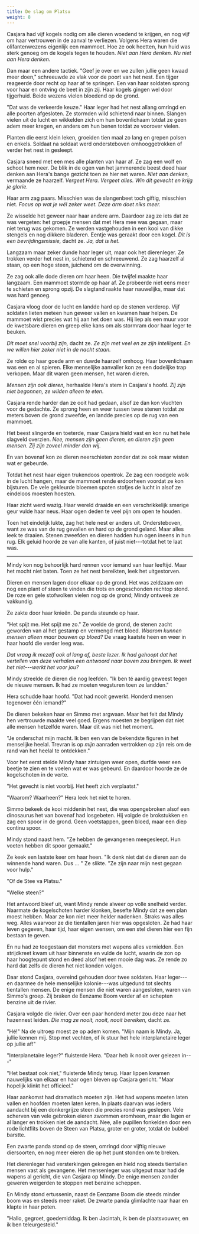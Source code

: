 ```yaml
---
title: De slag om Platsu
weight: 8
---
```


Casjara had vijf kogels nodig om alle dieren woedend te krijgen, en nog vijf om haar vertrouwen in de aanval te verliezen. Volgens Hera waren die olifantenwezens eigenlijk een mammoet. Hoe ze ook heetten, hun huid was sterk genoeg om de kogels tegen te houden. _Niet aan Hera denken. Nu niet aan Hera denken._

Dan maar een andere tactiek. "Geef je over en we zullen jullie geen kwaad meer doen," schreeuwde ze vlak voor de poort van het nest. Een tijger reageerde door recht op haar af te springen. Een van haar soldaten sprong voor haar en ontving de beet in zijn zij. Haar kogels gingen wel door tijgerhuid. Beide wezens vielen bloedend op de grond.

"Dat was de verkeerde keuze." Haar leger had het nest allang omringd en alle poorten afgesloten. Ze stormden wild schietend naar binnen. Slangen vielen uit de lucht en wikkelden zich om hun bovenlichaam totdat ze geen adem meer kregen, en anders om hun benen totdat ze voorover vielen.

Planten die eerst klein leken, groeiden tien maal zo lang en grepen polsen en enkels. Soldaat na soldaat werd ondersteboven omhooggetrokken of verder het nest in gesleept. 

Casjara sneed met een mes alle planten van haar af. Ze zag een wolf en schoot hem neer. De blik in de ogen van het jammerende beest deed haar denken aan Hera's bange gezicht toen ze hier net waren. _Niet aan denken,_ vermaande ze haarzelf. _Vergeet Hera. Vergeet alles. Win dit gevecht en krijg je glorie._

Haar arm zag paars. Misschien was de slangenbeet toch giftig, misschien niet. _Focus op wat je wél zeker weet. Deze arm doet niks meer._

Ze wisselde het geweer naar haar andere arm. Daardoor zag ze iets dat ze was vergeten: het groepje mensen dat met Hera mee was gegaan, maar niet terug was gekomen. Ze werden vastgehouden in een kooi van dikke stengels en nog dikkere bladeren. Eentje was geraakt door een kogel. _Dit is een bevrijdingsmissie,_ dacht ze. _Ja, dat is het._

Langzaam maar zeker dunde haar leger uit, maar ook het dierenleger. Ze trokken verder het nest in, schietend en schreeuwend. Ze zag haarzelf al staan, op een hoge steen, juichend om de overwinning.

Ze zag ook alle dode dieren om haar heen. Die twijfel maakte haar langzaam. Een mammoet stormde op haar af. Ze probeerde niet eens meer te schieten en sprong opzij. De slagtand raakte haar nauwelijks, maar dat was hard genoeg.

Casjara vloog door de lucht en landde hard op de stenen verderop. Vijf soldaten lieten meteen hun geweer vallen en kwamen haar helpen. De mammoet wist precies wat hij aan het doen was. Hij liep als een muur voor de kwetsbare dieren en greep elke kans om als stormram door haar leger te beuken.

_Dit moet snel voorbij zijn,_ dacht ze. _Ze zijn met veel en ze zijn intelligent. En we willen hier zeker niet in de nacht staan._

Ze rolde op haar goede arm en duwde haarzelf omhoog. Haar bovenlichaam was een en al spieren. Elke menselijke aanvaller kon ze een dodelijke trap verkopen. Maar dit waren geen mensen, het waren dieren.

_Mensen zijn ook dieren,_ herhaalde Hera's stem in Casjara's hoofd. _Zij zijn niet begonnen, ze wilden alleen te eten._

Casjara rende harder dan ze ooit had gedaan, alsof ze dan kon vluchten voor de gedachte. Ze sprong heen en weer tussen twee stenen totdat ze meters boven de grond zweefde, en landde precies op de rug van een mammoet.

Het beest slingerde en toeterde, maar Casjara hield vast en kon nu het hele slagveld overzien. _Nee, mensen zijn geen dieren, en dieren zijn geen mensen. Zij zijn zoveel minder dan wij._ 

En van bovenaf kon ze dieren neerschieten zonder dat ze ook maar wisten wat er gebeurde.

Totdat het nest haar eigen trukendoos opentrok. Ze zag een roodgele wolk in de lucht hangen, maar de mammoet rende erdoorheen voordat ze kon bijsturen. De vele gekleurde bloemen spoten stofjes de lucht in alsof ze eindeloos moesten hoesten.

Haar zicht werd wazig. Haar wereld draaide en een verschrikkelijk smerige geur vulde haar neus. Haar ogen deden te veel pijn om open te houden.

Toen het eindelijk lukte, zag het hele nest er anders uit. Ondersteboven, want ze was van de rug gevallen en hard op de grond geland. Maar alles leek te draaien. Stenen zweefden en dieren hadden hun ogen ineens in hun rug. Elk geluid hoorde ze van alle kanten, of juist niet---totdat het te laat was.

___

Mindy kon nog behoorlijk hard rennen voor iemand van haar leeftijd. Maar het mocht niet baten. Toen ze het nest bereikten, leek het uitgestorven. 

Dieren en mensen lagen door elkaar op de grond. Het was zeldzaam om nog een plant of steen te vinden die trots en ongeschonden rechtop stond. De roze en gele stofwolken vielen nog op de grond; Mindy ontweek ze vakkundig. 

Ze zakte door haar knieën. De panda steunde op haar.

"Het spijt me. Het spijt me zo." Ze voelde de grond, de stenen zacht geworden van al het gestamp en vermengd met bloed. _Waarom kunnen mensen alleen maar bouwen op bloed?_ De vraag kaatste heen en weer in haar hoofd die verder leeg was.

_Dat vraag ik mezelf ook al lang af, beste lezer. Ik had gehoopt dat het vertellen van deze verhalen een antwoord naar boven zou brengen. Ik weet het niet---werkt het voor jou?_

Mindy streelde de dieren die nog leefden. "Ik ben té aardig geweest tegen de nieuwe mensen. Ik had ze moeten wegsturen toen ze landden."

Hera schudde haar hoofd. "Dat had nooit gewerkt. Honderd mensen tegenover één iemand?"

De dieren bekeken haar en Simmo met argwaan. Maar het feit dat Mindy hen vertrouwde maakte veel goed. Ergens moesten ze begrijpen dat niet alle mensen hetzelfde waren. Maar dit was niet het moment.

"Je onderschat mijn macht. Ik ben een van de bekendste figuren in het menselijke heelal. Trevran is op _mijn_ aanraden vertrokken op zijn reis om de rand van het heelal te ontdekken."

Voor het eerst stelde Mindy haar zintuigen weer open, durfde weer een beetje te zien en te voelen wat er was gebeurd. En daardoor hoorde ze de kogelschoten in de verte.

"Het gevecht is niet voorbij. Het heeft zich verplaatst."

"Waarom? Waarheen?" Hera leek het niet te horen. 

Simmo bekeek de kooi middenin het nest, die was opengebroken alsof een dinosaurus het van bovenaf had losgebeten. Hij volgde de brokstukken en zag een spoor in de grond. Geen voetstappen, geen bloed, maar een diep continu spoor.

Mindy stond naast hem. "Ze hebben de gevangenen meegesleept. Hun voeten hebben dit spoor gemaakt."

Ze keek een laatste keer om haar heen. "Ik denk niet dat de dieren aan de winnende hand waren. Dus ... " Ze slikte. "Ze zijn naar mijn nest gegaan voor hulp."

"Of de Stee va Platsu."

"Welke steen?" 

Het antwoord bleef uit, want Mindy rende alweer op volle snelheid verder. Naarmate de kogelschoten harder klonken, besefte Mindy dat ze een plan moest hebben. Maar ze kon niet meer helder nadenken. Straks was alles weg. Alles waarvoor ze die tientallen jaren hier was opgesloten. Ze had haar leven gegeven, haar tijd, haar eigen wensen, om een stel dieren hier een fijn bestaan te geven. 

En nu had ze toegestaan dat monsters met wapens alles vernielden. Een strijdkreet kwam uit haar binnenste en vulde de lucht, waarin de zon op haar hoogtepunt stond en deed alsof het een mooie dag was. Ze rende zo hard dat zelfs de dieren het niet konden volgen. 

Daar stond Casjara, overeind gehouden door twee soldaten. Haar leger---en daarmee de hele menselijke kolonie---was uitgedund tot slechts tientallen mensen. De enige mensen die niet waren aangesloten, waren van Simmo's groep. Zij braken de Eenzame Boom verder af en schepten benzine uit de rivier.

Casjara volgde die rivier. Over een paar honderd meter zou deze naar het hazennest leiden. _Die mag ze nooit, nooit, nooit bereiken,_ dacht ze.

"Hé!" Na de uitroep moest ze op adem komen. "Mijn naam is Mindy. Ja, jullie kennen mij. Stop met vechten, of ik stuur het hele interplanetaire leger op jullie af!"

"Interplanetaire leger?" fluisterde Hera. "Daar heb ik nooit over gelezen in---"

"Het bestaat ook niet," fluisterde Mindy terug. Haar lippen kwamen nauwelijks van elkaar en haar ogen bleven op Casjara gericht. "Maar hopelijk klinkt het officieel."

Haar aankomst had dramatisch moeten zijn. Het had wapens moeten laten vallen en hoofden moeten laten keren. In plaats daarvan was ieders aandacht bij een donkergrijze steen die precies rond was geslepen. Vele scherven van vele gebroken eieren zwommen eromheen, maar die lagen er al langer en trokken niet de aandacht. Nee, alle pupillen fonkelden door een rode lichtflits boven de Steen van Platsu, groter en groter, totdat de bubbel barstte.

Een zwarte panda stond op de steen, omringd door vijftig nieuwe diersoorten, en nog meer eieren die op het punt stonden om te breken.

Het dierenleger had versterkingen gekregen en hield nog steeds tientallen mensen vast als gevangene. Het mensenleger was uitgeput maar had de wapens al gericht, die van Casjara op Mindy. De enige mensen zonder geweren weigerden te stoppen met benzine scheppen. 

En Mindy stond ertussenin, naast de Eenzame Boom die steeds minder boom was en steeds meer raket. De zwarte panda glimlachte naar haar en klapte in haar poten.

"Hallo, gegroet, goedemiddag. Ik ben Jacintah, ik ben de plaatsvouwer, en ik ben teleurgesteld."